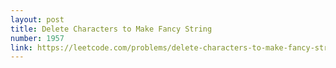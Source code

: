 ```yaml
---
layout: post
title: Delete Characters to Make Fancy String
number: 1957
link: https://leetcode.com/problems/delete-characters-to-make-fancy-string
---
```

